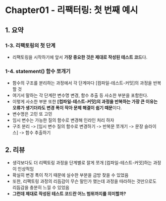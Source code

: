 # Chapter01 - 리팩터링: 첫 번째 예시

## 1. 요약
### 1-3. 리팩토링의 첫 단계
- 리팩토링을 시작하기에 앞서 **가장 중요한 것은 제대로 작성된 테스트 코드**다.
### 1-4. statement() 함수 쪼개기
- 함수의 구조를 분리하는 과정에서 각 단계마다 [컴파일-테스트-커밋]의 과정을 반복할 것
- 여기서 말하는 각 단계란 변수명 변경, 함수 추출 등 사소한 부분을 포함한다.
- 이렇게 사소한 부분 또한 **[컴파일-테스트-커밋]의 과정을 반복하는 가장 큰 이유는 오류가 생기더라도 변경 폭이 작아 문제 해결이 쉽기 때문**이다.
- 변수명은 고민 또 고민
- 임시 변수는 가능한 질의 함수로 변경해 인라인 처리 하자
- 구조 분리 -> [임시 변수 질의 함수로 변경하기 -> 반복문 쪼개기 -> 문장 슬라이스] -> 함수 추출하기 

## 2. 리뷰
- 생각보다도 더 리팩토링 과정을 단계별로 잘게 쪼개 [컴파일-테스트-커밋]하는 과정이 인상적임
- 확실히 변경 폭이 작기 때문에 실수한 부분을 금방 찾을 수 있었음
- 또한, 리팩토링 과정의 리듬감이 무슨 말인가 했는데 과정을 따라하는 것만으로도 리듬감을 충분히 느낄 수 있었음
- **그런데 제대로 작성된 테스트 코드란 어느 범위까지를 의미할까?**